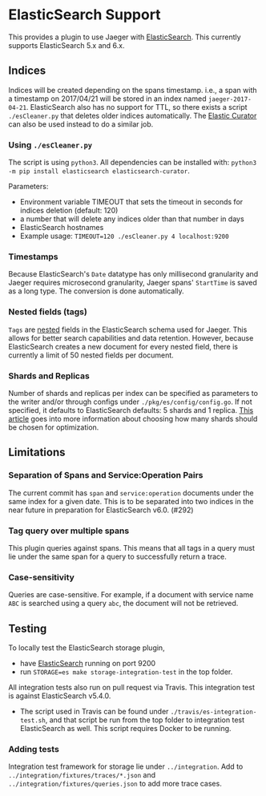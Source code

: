 # ElasticSearch Support

This provides a plugin to use Jaeger with [ElasticSearch](https://www.elastic.co). This currently supports ElasticSearch 5.x and 6.x.

## Indices
Indices will be created depending on the spans timestamp. i.e., a span with
a timestamp on 2017/04/21 will be stored in an index named `jaeger-2017-04-21`.
ElasticSearch also has no support for TTL, so there exists a script `./esCleaner.py`
that deletes older indices automatically. The [Elastic Curator](https://www.elastic.co/guide/en/elasticsearch/client/curator/current/about.html)
can also be used instead to do a similar job.

### Using `./esCleaner.py`
The script is using `python3`. All dependencies can be installed with: `python3 -m pip install elasticsearch elasticsearch-curator`.

Parameters:
 * Environment variable TIMEOUT that sets the timeout in seconds for indices deletion (default: 120)
 * a number that will delete any indices older than that number in days
 * ElasticSearch hostnames
 * Example usage: `TIMEOUT=120 ./esCleaner.py 4 localhost:9200`

### Timestamps
Because ElasticSearch's `Date` datatype has only millisecond granularity and Jaeger
requires microsecond granularity, Jaeger spans' `StartTime` is saved as a long type.
The conversion is done automatically.

### Nested fields (tags)
`Tags` are [nested](https://www.elastic.co/guide/en/elasticsearch/reference/current/nested.html) fields in the 
ElasticSearch schema used for Jaeger. This allows for better search capabilities and data retention. However, because
ElasticSearch creates a new document for every nested field, there is currently a limit of 50 nested fields per document.

### Shards and Replicas
Number of shards and replicas per index can be specified as parameters to the writer and/or through configs under 
`./pkg/es/config/config.go`. If not specified, it defaults to ElasticSearch defaults: 5 shards and 1 replica. 
[This article](https://qbox.io/blog/optimizing-elasticsearch-how-many-shards-per-index) goes into more information
about choosing how many shards should be chosen for optimization.

## Limitations

### Separation of Spans and Service:Operation Pairs
The current commit has `span` and `service:operation` documents under the same index for a given date.
This is to be separated into two indices in the near future in preparation for ElasticSearch v6.0. (#292)

### Tag query over multiple spans
This plugin queries against spans. This means that all tags in a query must lie under the same span for a
query to successfully return a trace.

### Case-sensitivity
Queries are case-sensitive. For example, if a document with service name `ABC` is searched using a query `abc`, 
the document will not be retrieved.

## Testing
To locally test the ElasticSearch storage plugin,
* have [ElasticSearch](https://www.elastic.co/guide/en/elasticsearch/reference/current/setup.html) running on port 9200
* run `STORAGE=es make storage-integration-test` in the top folder.

All integration tests also run on pull request via Travis. This integration test is against ElasticSearch v5.4.0.

* The script used in Travis can be found under `./travis/es-integration-test.sh`, 
and that script be run from the top folder to integration test ElasticSearch as well.
This script requires Docker to be running.

### Adding tests
Integration test framework for storage lie under `../integration`. 
Add to `../integration/fixtures/traces/*.json` and `../integration/fixtures/queries.json` to add more
trace cases.
